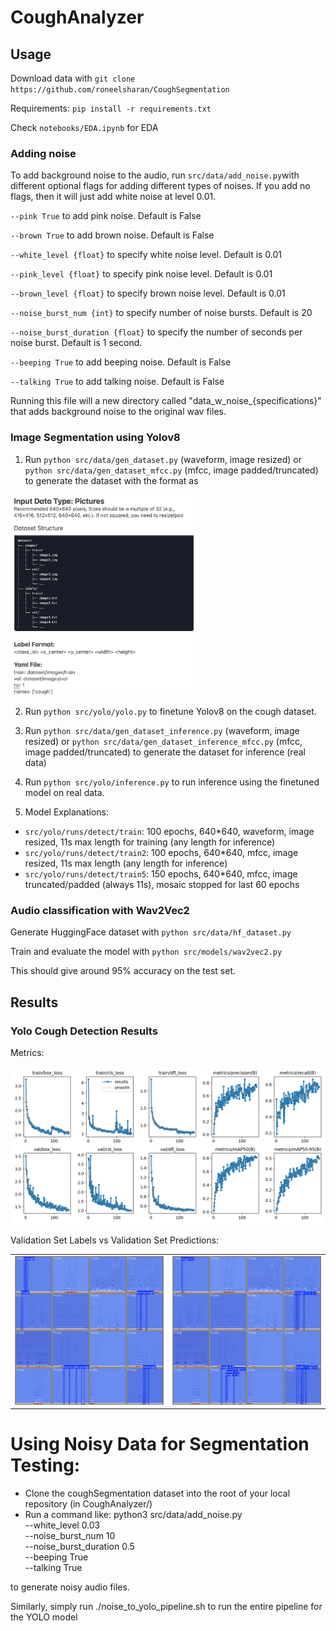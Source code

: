 # CoughAnalyzer

## Usage
Download data with
`git clone https://github.com/roneelsharan/CoughSegmentation`

Requirements: `pip install -r requirements.txt`

Check `notebooks/EDA.ipynb` for EDA

### Adding noise
To add background noise to the audio, run `src/data/add_noise.py`with different optional flags for adding different types of noises. If you add no flags, then it will just add white noise at level 0.01. 

`--pink True` to add pink noise. Default is False 

`--brown True` to add brown noise. Default is False 

`--white_level {float}` to specify white noise level. Default is 0.01

`--pink_level {float}` to specify pink noise level. Default is 0.01 

`--brown_level {float}` to specify brown noise level. Default is 0.01

`--noise_burst_num {int}` to specify number of noise bursts. Default is 20

`--noise_burst_duration {float}` to specify the number of seconds per noise burst. Default is 1 second. 

`--beeping True` to add beeping noise. Default is False

`--talking True` to add talking noise. Default is False

Running this file will a new directory called "data_w_noise_{specifications}" that adds background noise to the original wav files. 

### Image Segmentation using Yolov8
1) Run `python src/data/gen_dataset.py` (waveform, image resized) or  `python src/data/gen_dataset_mfcc.py` (mfcc, image padded/truncated) to generate the dataset with the format as
<img src="figures/data_format.jpg" alt="Data Format" width="300"/>

2) Run `python src/yolo/yolo.py` to finetune Yolov8 on the cough dataset.

3) Run `python src/data/gen_dataset_inference.py` (waveform, image resized) or  `python src/data/gen_dataset_inference_mfcc.py` (mfcc, image padded/truncated) to generate the dataset for inference (real data)

4) Run `python src/yolo/inference.py` to run inference using the finetuned model on real data.

5) Model Explanations:
- `src/yolo/runs/detect/train`: 100 epochs, 640*640, waveform, image resized, 11s max length for training (any length for inference)
- `src/yolo/runs/detect/train2`: 100 epochs, 640*640, mfcc, image resized, 11s max length (any length for inference)
- `src/yolo/runs/detect/train5`: 150 epochs, 640*640, mfcc, image truncated/padded (always 11s), mosaic stopped for last 60 epochs


### Audio classification with Wav2Vec2
Generate HuggingFace dataset with `python src/data/hf_dataset.py`

Train and evaluate the model with `python src/models/wav2vec2.py`

This should give around 95% accuracy on the test set.

## Results
### Yolo Cough Detection Results
Metrics:

<img src="src/yolo/runs/detect/train5/results.png" alt="Data Format" width="600"/>

Validation Set Labels vs Validation Set Predictions:
<table>
  <tr>
    <td><img src="src/yolo/runs/detect/train5/val_batch0_labels.jpg" width="600"/></td>
    <td><img src="src/yolo/runs/detect/train5/val_batch0_pred.jpg" width="600"/></td>
  </tr>
</table>

# Using Noisy Data for Segmentation Testing:
- Clone the coughSegmentation dataset into the root of your local repository (in CoughAnalyzer/)
- Run a command like:  python3 src/data/add_noise.py \
  --white_level 0.03 \
  --noise_burst_num 10 \
  --noise_burst_duration 0.5 \
  --beeping True \
  --talking True

to generate noisy audio files. 

Similarly, simply run ./noise_to_yolo_pipeline.sh to run the entire pipeline for the YOLO model

